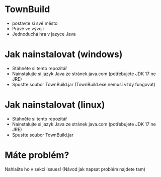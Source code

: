 # TownBuild

+ postavte si své město
+ Právě ve vývoji
+ Jednoduchá hra v jazyce Java

# Jak nainstalovat (windows)
+ Stáhněte si tento repozitář
+ Nainstalujte si jazyk Java ze stránek java.com (potřebujete JDK 17 ne JRE)
+ Spusťte soubor TownBuild.jar (TownBuild.exe nemusí vždy fungovat)

# Jak nainstalovat (linux)
+ Stáhněte si tento repozitář
+ Nainstalujte si jazyk Java ze stránek java.com (potřebujete JDK 17 ne JRE)
+ Spusťte soubor TownBuild.jar

# Máte problém?
Nahlašte ho v sekci Issues! (Návod jak napsat problém najdete tam)
